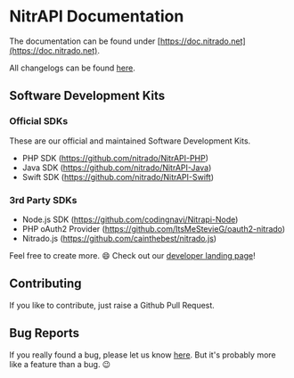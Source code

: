 # NitrAPI Documentation

The documentation can be found under [https://doc.nitrado.net](https://doc.nitrado.net).

All changelogs can be found [here](https://github.com/nitrado/Nitrapi/blob/master/CHANGELOG.md).

## Software Development Kits

### Official SDKs

These are our official and maintained Software Development Kits.

* PHP SDK (https://github.com/nitrado/NitrAPI-PHP)
* Java SDK (https://github.com/nitrado/NitrAPI-Java)
* Swift SDK (https://github.com/nitrado/NitrAPI-Swift)

### 3rd Party SDKs

* Node.js SDK (https://github.com/codingnavi/Nitrapi-Node)
* PHP oAuth2 Provider (https://github.com/ItsMeStevieG/oauth2-nitrado)
* Nitrado.js (https://github.com/cainthebest/nitrado.js)

Feel free to create more. 😄 Check out our [developer landing page](https://developers.nitrado.net)!

## Contributing

If you like to contribute, just raise a Github Pull Request.

## Bug Reports

If you really found a bug, please let us know [here](https://github.com/nitrado/Nitrapi/issues). But it's probably more like a feature than a bug. 😉
